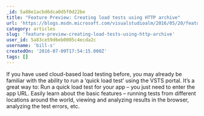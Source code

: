 ```yaml
---
_id: 5a88e1acbd6dca0d5f0d22be
title: "Feature Preview: Creating load tests using HTTP archive"
url: 'https://blogs.msdn.microsoft.com/visualstudioalm/2016/05/20/feature-preview-creating-load-tests-using-http-archive/'
category: articles
slug: 'feature-preview-creating-load-tests-using-http-archive'
user_id: 5a83ce59d6eb0005c4ecda2c
username: 'bill-s'
createdOn: '2016-07-09T17:54:15.000Z'
tags: []
---
```


If you have used cloud-based load testing before, you may already be familiar with the ability to run a ‘quick load test’ using the VSTS portal. 
It’s a great way to:
Run a quick load test for your app – you just need to enter the app URL.
Easily learn about the basic features – running tests from different locations around the world, viewing and analyzing results in the browser, analyzing the test errors, etc.
